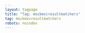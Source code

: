 ```yaml
---
layout: tagpage
title: "Tag: mockmvcresultmatchers"
tag: mockmvcresultmatchers
robots: noindex
---
```

